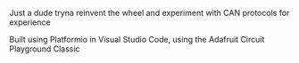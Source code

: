 Just a dude tryna reinvent the wheel and experiment with CAN protocols for experience

Built using Platformio in Visual Studio Code, using the Adafruit Circuit Playground Classic


